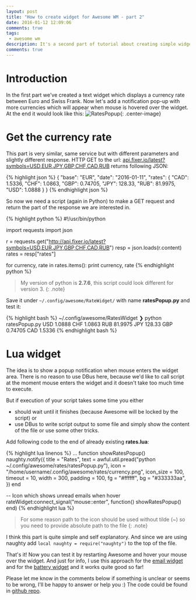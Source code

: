 ```yaml
---
layout: post
title: "How to create widget for Awesome WM - part 2"
date: 2016-01-12 12:09:06
comments: true
tags: 
 - awesome wm
description: It's a second part of tutorial about creating simple widgets for Awesome WM. In this part we'll add a notification popup which will appear when mouse enters the widget area and will show rates for several other currencies.
comments: true
---
```


# Introduction

In the first part we've created a text widget which displays a currency rate between Euro and Swiss Frank. Now let's add a notification pop-up with more currencies which will appear when mouse is hovered over the widget. At the end it would look like this: 
![RatesPopup]({{site.url}}/images/ratesWidgetPopup.png){: .center-image}

# Get the currency rate

This part is very similar, same service but with different parameters and slightly different response. HTTP GET to the url: [api.fixer.io/latest?symbols=USD,EUR,JPY,GBP,CHF,CAD,RUB](http://api.fixer.io/latest?symbols=USD,EUR,JPY,GBP,CHF,CAD,RUB) returns following JSON:

{% highlight json %}
{
  "base": "EUR",
  "date": "2016-01-11",
  "rates": {
    "CAD": 1.5336,
    "CHF": 1.0863,
    "GBP": 0.74705,
    "JPY": 128.33,
    "RUB": 81.9975,
    "USD": 1.0888
  }
}
{% endhighlight json %}

So now we need a script (again in Python) to make a GET request and return the part of the response we are interested in. 

{% highlight python %}
#!/usr/bin/python

import requests
import json

r = requests.get("http://api.fixer.io/latest?symbols=USD,EUR,JPY,GBP,CHF,CAD,RUB")
resp = json.loads(r.content)
rates = resp["rates"]

for currency, rate in rates.items():
	print currency, rate
{% endhighlight python %}

>My version of python is **2.7.6**, this script could look different for version 3.
{: .note}

Save it under `~/.config/awesome/RateWidget/` with name **ratesPopup.py** and test it:

{% highlight bash %}
~/.config/awesome/RatesWidget ❯ python ratesPopup.py
USD 1.0888
CHF 1.0863
RUB 81.9975
JPY 128.33
GBP 0.74705
CAD 1.5336
{% endhighlight bash %}

# Lua widget

The idea is to show a popup notification when mouse enters the widget area. There is no reason to use DBus here, because we'd like to call script at the moment mouse enters the widget and it doesn't take too much time to execute. 

But if execution of your script takes some time you either 
 
 - should wait until it finishes (because Awesome will be locked by the script) or 
 - use DBus to write script output to some file and simply show the content of the file or use some other tricks.

Add following code to the end of already existing **rates.lua**:

{% highlight lua linenos %}
...
function showRatesPopup()   
    naughty.notify({
        title = "Rates",
        text = awful.util.pread("python ~/.config/awesome/rates/ratesPopup.py"), 
        icon = "/home/username/.config/awesome/rates/currency.png",
        icon_size = 100,
        timeout = 10, 
        width = 300,
        padding = 100,
        fg = "#ffffff",
        bg = "#333333aa",
      })
end

-- Icon which shows unread emails when hover
rateWidget:connect_signal("mouse::enter", function() showRatesPopup() end)
{% endhighlight lua %}

>For some reason path to the icon should be used without tilde (~) so you need to provide absolute path to the file
{: .note}

I think this part is quite simple and self explanatory. And since we are using naughty add `local naughty = require("naughty")` to the top of the file.

That's it! Now you can test it by restarting Awesome and hover your mouse over the widget. And just for info, I use this approach for the [email widget]({{site.url}}/2015/12/email-widget-for-awesome-wm) and for the [battery widget]({{site.url}}/battery-and-sound-volume-widged-for-awesomewm) and it works quite good so far!

Please let me know in the comments below if something is unclear or seems to be wrong, I'll be happy to answer or help you :) The code could be found in [github repo](https://github.com/streetturtle/AwesomeWM/tree/master/RatesWidget).